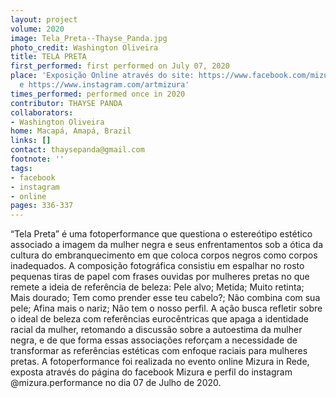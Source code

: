 ```yaml
---
layout: project
volume: 2020
image: Tela_Preta--Thayse_Panda.jpg
photo_credit: Washington Oliveira
title: TELA PRETA
first_performed: first performed on July 07, 2020
place: 'Exposição Online através do site: https://www.facebook.com/mizura.performance
  e https://www.instagram.com/artmizura'
times_performed: performed once in 2020
contributor: THAYSE PANDA
collaborators:
- Washington Oliveira
home: Macapá, Amapá, Brazil
links: []
contact: thaysepanda@gmail.com
footnote: ''
tags:
- facebook
- instagram
- online
pages: 336-337
---
```


“Tela Preta” é uma fotoperformance que questiona o estereótipo estético associado a imagem da mulher negra e seus enfrentamentos sob a ótica da cultura do embranquecimento em que coloca corpos negros como corpos inadequados. A composição fotográfica consistiu em espalhar no rosto pequenas tiras de papel com frases ouvidas por mulheres pretas no que remete a ideia de referência de beleza: Pele alvo; Metida; Muito retinta; Mais dourado; Tem como prender esse teu cabelo?; Não combina com sua pele; Afina mais o nariz; Não tem o nosso perfil. A ação busca refletir sobre o ideal de beleza com referências eurocêntricas que apaga a identidade racial da mulher, retomando a discussão sobre a autoestima da mulher negra, e de que forma essas associações reforçam a necessidade de transformar as referências estéticas com enfoque raciais para mulheres pretas. A fotoperformance foi realizada no evento online Mizura in Rede, exposta através do página do facebook Mizura e perfil do instagram @mizura.performance no dia 07 de Julho de 2020.
